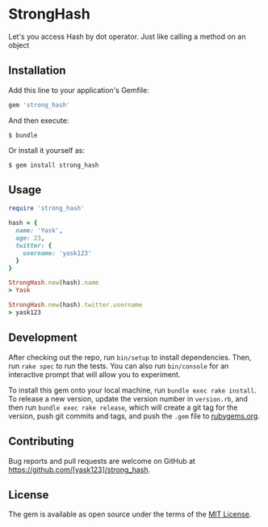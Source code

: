 # StrongHash
Let's you access Hash by dot operator. Just like calling a method on an object
## Installation

Add this line to your application's Gemfile:

```ruby
gem 'strong_hash'
```

And then execute:

    $ bundle

Or install it yourself as:

    $ gem install strong_hash

## Usage
```ruby
require 'strong_hash'

hash = {
  name: 'Yask',
  age: 23,
  twitter: {
    username: 'yask123'
  }
}

StrongHash.new(hash).name
> Yask

StrongHash.new(hash).twitter.username
> yask123
```

## Development

After checking out the repo, run `bin/setup` to install dependencies. Then, run `rake spec` to run the tests. You can also run `bin/console` for an interactive prompt that will allow you to experiment.

To install this gem onto your local machine, run `bundle exec rake install`. To release a new version, update the version number in `version.rb`, and then run `bundle exec rake release`, which will create a git tag for the version, push git commits and tags, and push the `.gem` file to [rubygems.org](https://rubygems.org).

## Contributing

Bug reports and pull requests are welcome on GitHub at https://github.com/[yask123]/strong_hash.

## License

The gem is available as open source under the terms of the [MIT License](https://opensource.org/licenses/MIT).
